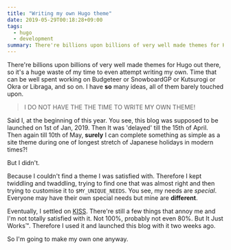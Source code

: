 ```yaml
---
title: "Writing my own Hugo theme"
date: 2019-05-29T00:18:28+09:00
tags:
  - hugo
  - development
summary: There're billions upon billions of very well made themes for Hugo out there, so it's a huge waste of my time to even attempt writing my own.
---
```


There're billions upon billions of very well made themes for Hugo out there, so it's a huge waste of my time to even attempt writing my own. Time that can be well spent working on Budgeteer or SnowboardGP or Kutsurogi or Okra or Libraga, and so on. I have **so** many ideas, all of them barely touched upon.

> I DO NOT HAVE THE THE TIME TO WRITE MY OWN THEME!

Said I, at the beginning of this year. You see, this blog was supposed to be launched on 1st of Jan, 2019. Then It was 'delayed' till the 15th of April. Then again till 10th of May, **surely** I can complete something as simple as a site theme during one of longest stretch of Japanese holidays in modern times?!

But I didn't.

Because I couldn't find a theme I was satisfied with. Therefore I kept twiddling and twaddling, trying to find one that was almost right and then trying to customise it to `$MY_UNIQUE_NEEDS`. You see, my needs are *special*. Everyone may have their own special needs but mine are **different**.

Eventually, I settled on [KISS](https://github.com/ribice/kiss). There're still a few things that annoy me and I'm not totally satisfied with it. Not 100%, probably not even 80%. But It Just Works™. Therefore I used it and launched this blog with it two weeks ago.

So I'm going to make my own one anyway.
